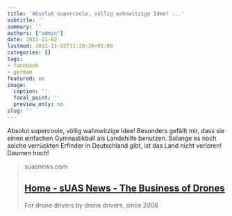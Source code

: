 ```yaml
---
title: 'Absolut supercoole, völlig wahnwitzige Idee! ...'
subtitle: ''
summary: ''
authors: ["admin"]
date: 2011-11-02
lastmod: 2011-11-02T11:28:26+01:00
categories: []
tags:
- facebook
- german
featured: no
image:
  caption: ''
  focal_point: ''
  preview_only: no
slug: ''
---
```

Absolut supercoole, völlig wahnwitzige Idee! Besonders gefällt mir, dass sie einen einfachen Gymnastikball als Landehilfe benutzen. Solange es noch solche verrückten Erfinder in Deutschland gibt, ist das Land nicht verloren! Daumen hoch!
> suasnews.com
> ## [Home - sUAS News - The Business of Drones](http://www.suasnews.com/2011/11/9691/german-multicopter-makes-first-manned-flight/)
>
>For drone drivers by drone drivers, since 2008


